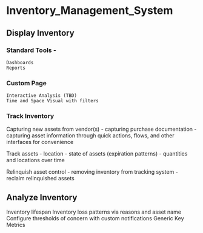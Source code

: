 # Inventory_Management_System

## Display Inventory

### Standard Tools -
    Dashboards
    Reports

### Custom Page
    Interactive Analysis (TBD)
    Time and Space Visual with filters

### Track Inventory

Capturing new assets from vendor(s)
    - capturing purchase documentation
    - capturing asset information through quick actions, flows, and other interfaces for convenience

Track assets
    - location
    - state of assets (expiration patterns)
    - quantities and locations over time

Relinquish asset control
    - removing inventory from tracking system
    - reclaim relinquished assets

## Analyze Inventory

Inventory lifespan
Inventory loss patterns via reasons and asset name
Configure thresholds of concern with custom notifications
Generic Key Metrics
